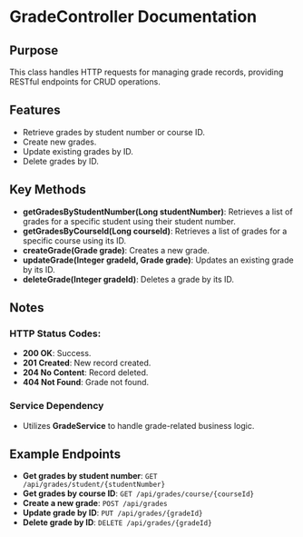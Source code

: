 # GradeController Documentation

## Purpose

This class handles HTTP requests for managing grade records, providing RESTful endpoints for CRUD operations.

## Features

- Retrieve grades by student number or course ID.
- Create new grades.
- Update existing grades by ID.
- Delete grades by ID.

## Key Methods

- **getGradesByStudentNumber(Long studentNumber)**: Retrieves a list of grades for a specific student using their student number.
- **getGradesByCourseId(Long courseId)**: Retrieves a list of grades for a specific course using its ID.
- **createGrade(Grade grade)**: Creates a new grade.
- **updateGrade(Integer gradeId, Grade grade)**: Updates an existing grade by its ID.
- **deleteGrade(Integer gradeId)**: Deletes a grade by its ID.

## Notes

### HTTP Status Codes:

- **200 OK**: Success.
- **201 Created**: New record created.
- **204 No Content**: Record deleted.
- **404 Not Found**: Grade not found.

### Service Dependency

- Utilizes **GradeService** to handle grade-related business logic.

## Example Endpoints

- **Get grades by student number**: `GET /api/grades/student/{studentNumber}`
- **Get grades by course ID**: `GET /api/grades/course/{courseId}`
- **Create a new grade**: `POST /api/grades`
- **Update grade by ID**: `PUT /api/grades/{gradeId}`
- **Delete grade by ID**: `DELETE /api/grades/{gradeId}`

